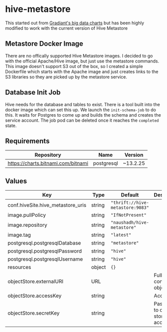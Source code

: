 # hive-metastore
This started out from [Gradiant's big data charts](https://github.com/Gradiant/bigdata-charts)
but has been highly modified to work with the current version of Hive Metastore

## Metastore Docker Image
There are no offically supported Hive Metastore images. I decided to go with 
the official Apache/Hive image, but just use the metastore commands. This 
image doesn't support S3 out of the box, so I created a simple Dockerfile
which starts with the Apache image and just creates links to the S3 
libraries so they are picked up by the metastore service.

## Database Init Job
Hive needs for the database and tables to exist. There is a tool built 
into the docker image which can set this up. We launch the `init-schema-job`
to do this. It waits for Postgres to come up and builds the schema and 
creates the service account. The job pod can be deleted once it reaches the
`completed` state.

## Requirements

| Repository | Name | Version |
|------------|------|---------|
| https://charts.bitnami.com/bitnami | postgresql | ~13.2.25 |

## Values

| Key | Type | Default | Description |
|-----|------|---------|-------------|
| conf.hiveSite.hive_metastore_uris | string | `"thrift://hive-metastore:9083"` |  |
| image.pullPolicy | string | `"IfNotPresent"` |  |
| image.repository | string | `"naushadh/hive-metastore"` |  |
| image.tag | string | `"latest"` |  |
| postgresql.postgresqlDatabase | string | `"metastore"` |  |
| postgresql.postgresqlPassword | string | `"hive"` |  |
| postgresql.postgresqlUsername | string | `"hive"` |  |
| resources | object | `{}` |  |
| objectStore.externalURI | URL | | Full URL to connect to object store |
| objectStore.accessKey | string | | Access key |
| objectStore.secretKey | string | | Password to object store account |

